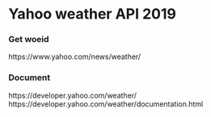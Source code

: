 <h1>Yahoo weather API 2019</h1>

<h3>Get woeid</h3>
https://www.yahoo.com/news/weather/

<h3>Document</h3>
https://developer.yahoo.com/weather/
https://developer.yahoo.com/weather/documentation.html